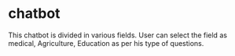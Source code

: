 # chatbot
This chatbot is divided in various fields. 
User can select the field as medical, Agriculture, Education as per his type of questions.
